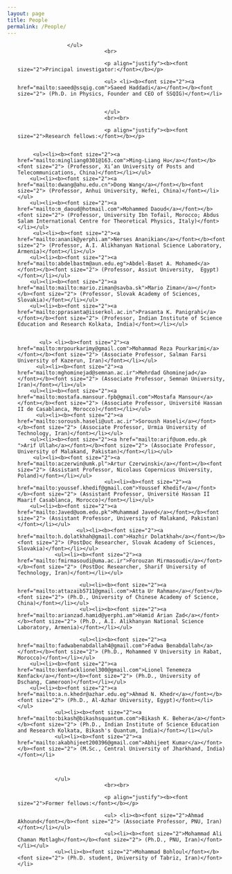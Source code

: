 ```yaml
---
layout: page
title: People
permalink: /People/
---
```


<section id="People">
	<div class="container">
		<ul>
			
			        </ul>
                                <br>

                                <p align="justify"><b><font size="2">Principal investigator:</font></b></p>

                                <ul> <li><b><font size="2"><a href="mailto:saeed@ssqig.com">Saeed Haddadi</a></font></b><font size="2"> (Ph.D. in Physics, Founder and CEO of SSQIG)</font></li>
                                

                                </ul>
                                <br><br>

                                <p align="justify"><b><font size="2">Research fellows:</font></b></p>

                                
		 <ul><li><b><font size="2"><a href="mailto:mingliang0301@163.com">Ming-Liang Hu</a></font></b><font size="2"> (Professor, Xi’an University of Posts and Telecommunications, China)</font></li></ul>
		<ul><li><b><font size="2"><a href="mailto:dwang@ahu.edu.cn">Dong Wang</a></font></b><font size="2"> (Professor, Anhui University, Hefei, China)</font></li></ul>
		<ul><li><b><font size="2"><a href="mailto:m_daoud@hotmail.com">Mohammed Daoud</a></font></b><font size="2"> (Professor, University Ibn Tofail, Morocco; Abdus Salam International Centre for Theoretical Physics, Italy)</font></li></ul>
		 <ul><li><b><font size="2"><a href="mailto:ananik@yerphi.am">Nerses Ananikian</a></font></b><font size="2"> (Professor, A.I. Alikhanyan National Science Laboratory, Armenia)</font></li></ul>
		<ul><li><b><font size="2"><a href="mailto:abdelbastm@aun.edu.eg">Abdel-Baset A. Mohamed</a></font></b><font size="2"> (Professor, Assiut University,  Egypt)</font></li></ul>
		<ul><li><b><font size="2"><a href="mailto:mailto:mario.ziman@savba.sk">Mario Ziman</a></font></b><font size="2"> (Professor, Slovak Academy of Sciences, Slovakia)</font></li></ul>
		<ul><li><b><font size="2"><a href="mailto:pprasanta@iiserkol.ac.in">Prasanta K. Panigrahi</a></font></b><font size="2"> (Professor, Indian Institute of Science Education and Research Kolkata, India)</font></li></ul>
  
		                
		   <ul> <li><b><font size="2"><a href="mailto:mrpourkarimy@gmail.com">Mohammad Reza Pourkarimi</a></font></b><font size="2"> (Associate Professor, Salman Farsi University of Kazerun, Iran)</font></li></ul>
		  <ul><li><b><font size="2"><a href="mailto:mghominejad@semnan.ac.ir">Mehrdad Ghominejad</a></font></b><font size="2"> (Associate Professor, Semnan University, Iran)</font></li></ul>
		<ul><li><b><font size="2"><a href="mailto:mostafa.mansour.fpb@gmail.com">Mostafa Mansour</a></font></b><font size="2"> (Associate Professor, Université Hassan II de Casablanca, Morocco)</font></li></ul>
		  <ul><li><b><font size="2"><a href="mailto:soroush.haseli@uut.ac.ir">Soroush Haseli</a></font></b><font size="2"> (Associate Professor, Urmia University of Technology, Iran)</font></li></ul>
		<ul><li><b><font size="2"><a href="mailto:arif@uom.edu.pk ">Arif Ullah</a></font></b><font size="2"> (Associate Professor, University of Malakand, Pakistan)</font></li></ul>
		 <ul><li><b><font size="2"><a href="mailto:aczerwin@umk.pl">Artur Czerwinski</a></font></b><font size="2"> (Assistant Professor, Nicolaus Copernicus University, Poland)</font></li></ul>
                                <ul><li><b><font size="2"><a href="mailto:youssef.khedif@gmail.com">Youssef Khedif</a></font></b><font size="2"> (Assistant Professor, Université Hassan II Maarif Casablanca, Morocco)</font></li></ul>
		<ul><li><b><font size="2"><a href="mailto:Javed@uom.edu.pk">Muhammad Javed</a></font></b><font size="2"> (Assistant Professor, University of Malakand, Pakistan)</font></li></ul>
		               <ul><li><b><font size="2"><a href="mailto:h.dolatkhah@gmail.com">Hazhir Dolatkhah</a></font></b><font size="2"> (PostDoc Researcher, Slovak Academy of Sciences, Slovakia)</font></li></ul>
				<ul><li><b><font size="2"><a href="mailto:fmirmasoudi@uma.ac.ir">Forouzan Mirmasoudi</a></font></b><font size="2"> (PostDoc Researcher, Sharif University of Technology, Iran)</font></li></ul>
                              
		                <ul><li><b><font size="2"><a href="mailto:attazaib5711@gmail.com">Atta Ur Rahman</a></font></b><font size="2"> (Ph.D., University of Chinese Academy of Science, China)</font></li></ul>
		                <ul><li><b><font size="2"><a href="mailto:arianzad.hamid@yerphi.am">Hamid Arian Zad</a></font></b><font size="2"> (Ph.D., A.I. Alikhanyan National Science Laboratory, Armenia)</font></li></ul>
		                 
		                <ul><li><b><font size="2"><a href="mailto:fadwabenabdallah4@gmail.com">Fadwa Benabdallah</a></font></b><font size="2"> (Ph.D., Mohammed V University in Rabat, Morocco)</font></li></ul>
		<ul><li><b><font size="2"><a href="mailto:kenfacklionel300@gmail.com">Lionel Tenemeza Kenfack</a></font></b><font size="2"> (Ph.D., University of Dschang, Cameroon)</font></li></ul>
		<ul><li><b><font size="2"><a href="mailto:a.n.khedr@azhar.edu.eg">Ahmad N. Khedr</a></font></b><font size="2"> (Ph.D., Al-Azhar University, Egypt)</font></li></ul>
				<ul><li><b><font size="2"><a href="mailto:bikash@bikashsquantum.com">Bikash K. Behera</a></font></b><font size="2"> (Ph.D., Indian Institute of Science Education and Research Kolkata, Bikash's Quantum, India)</font></li></ul>
				<ul><li><b><font size="2"><a href="mailto:akabhijeet200396@gmail.com">Abhijeet Kumar</a></font></b><font size="2"> (M.Sc., Central University of Jharkhand, India)</font></li>
				
				

				</ul>
                                <br><br>

                                <p align="justify"><b><font size="2">Former fellows:</font></b></p>

                                <ul> <li><b><font size="2">Ahmad Akhound</font></b><font size="2"> (Associate Professor, PNU, Iran)</font></li></ul>
                                <ul><li><b><font size="2">Mohammad Ali Chaman Motlagh</font></b><font size="2"> (Ph.D., PNU, Iran)</font></li></ul>
				<ul><li><b><font size="2">Mohammad Bohloul</font></b><font size="2"> (Ph.D. student, University of Tabriz, Iran)</font></li>
				

<br><br><br><br><br><br><br><br><br><br>
